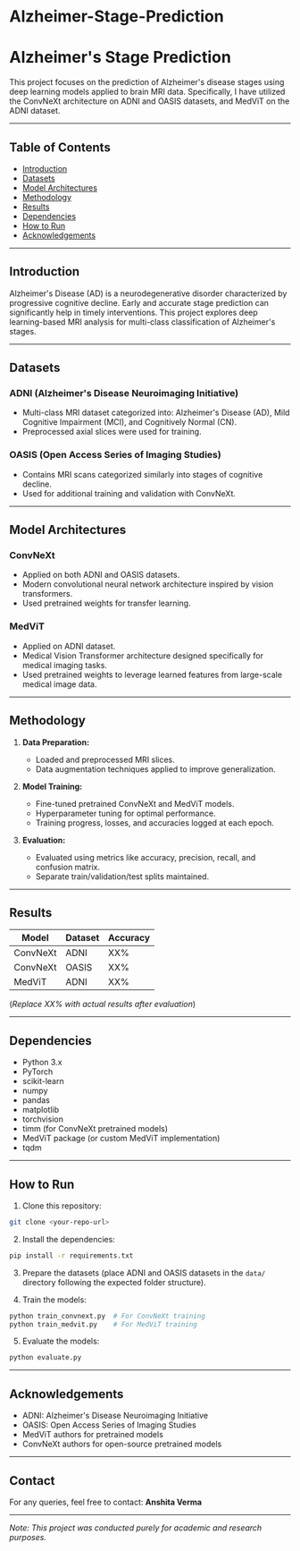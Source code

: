 # Alzheimer-Stage-Prediction
# Alzheimer's Stage Prediction

This project focuses on the prediction of Alzheimer's disease stages using deep learning models applied to brain MRI data. Specifically, I have utilized the ConvNeXt architecture on ADNI and OASIS datasets, and MedViT on the ADNI dataset.

---

## Table of Contents

* [Introduction](#introduction)
* [Datasets](#datasets)
* [Model Architectures](#model-architectures)
* [Methodology](#methodology)
* [Results](#results)
* [Dependencies](#dependencies)
* [How to Run](#how-to-run)
* [Acknowledgements](#acknowledgements)

---

## Introduction

Alzheimer's Disease (AD) is a neurodegenerative disorder characterized by progressive cognitive decline. Early and accurate stage prediction can significantly help in timely interventions. This project explores deep learning-based MRI analysis for multi-class classification of Alzheimer's stages.

---

## Datasets

### ADNI (Alzheimer's Disease Neuroimaging Initiative)

* Multi-class MRI dataset categorized into: Alzheimer's Disease (AD), Mild Cognitive Impairment (MCI), and Cognitively Normal (CN).
* Preprocessed axial slices were used for training.

### OASIS (Open Access Series of Imaging Studies)

* Contains MRI scans categorized similarly into stages of cognitive decline.
* Used for additional training and validation with ConvNeXt.

---

## Model Architectures

### ConvNeXt

* Applied on both ADNI and OASIS datasets.
* Modern convolutional neural network architecture inspired by vision transformers.
* Used pretrained weights for transfer learning.

### MedViT

* Applied on ADNI dataset.
* Medical Vision Transformer architecture designed specifically for medical imaging tasks.
* Used pretrained weights to leverage learned features from large-scale medical image data.

---

## Methodology

1. **Data Preparation:**

   * Loaded and preprocessed MRI slices.
   * Data augmentation techniques applied to improve generalization.

2. **Model Training:**

   * Fine-tuned pretrained ConvNeXt and MedViT models.
   * Hyperparameter tuning for optimal performance.
   * Training progress, losses, and accuracies logged at each epoch.

3. **Evaluation:**

   * Evaluated using metrics like accuracy, precision, recall, and confusion matrix.
   * Separate train/validation/test splits maintained.

---

## Results

| Model    | Dataset | Accuracy |
| -------- | ------- | -------- |
| ConvNeXt | ADNI    | XX%      |
| ConvNeXt | OASIS   | XX%      |
| MedViT   | ADNI    | XX%      |

(*Replace XX% with actual results after evaluation*)

---

## Dependencies

* Python 3.x
* PyTorch
* scikit-learn
* numpy
* pandas
* matplotlib
* torchvision
* timm (for ConvNeXt pretrained models)
* MedViT package (or custom MedViT implementation)
* tqdm

---

## How to Run

1. Clone this repository:

```bash
git clone <your-repo-url>
```

2. Install the dependencies:

```bash
pip install -r requirements.txt
```

3. Prepare the datasets (place ADNI and OASIS datasets in the `data/` directory following the expected folder structure).

4. Train the models:

```bash
python train_convnext.py  # For ConvNeXt training
python train_medvit.py    # For MedViT training
```

5. Evaluate the models:

```bash
python evaluate.py
```

---

## Acknowledgements

* ADNI: Alzheimer's Disease Neuroimaging Initiative
* OASIS: Open Access Series of Imaging Studies
* MedViT authors for pretrained models
* ConvNeXt authors for open-source pretrained models

---

## Contact

For any queries, feel free to contact: **Anshita Verma**

---

*Note: This project was conducted purely for academic and research purposes.*
